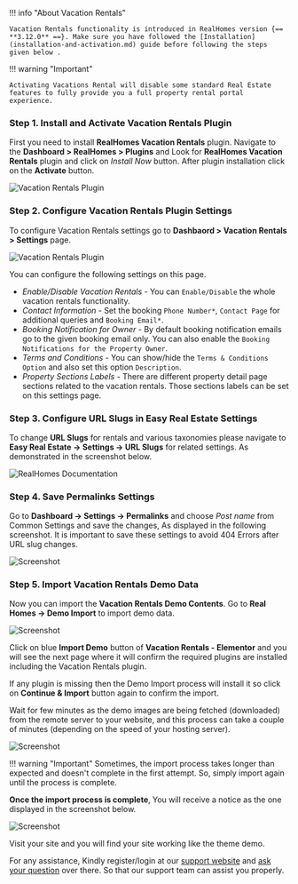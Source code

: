 !!! info "About Vacation Rentals"

    Vacation Rentals functionality is introduced in RealHomes version {== **3.12.0** ==}. Make sure you have followed the [Installation](installation-and-activation.md) guide before following the steps given below .

!!! warning "Important"

    Activating Vacations Rental will disable some standard Real Estate features to fully provide you a full property rental portal experience.

### **Step 1. Install and Activate Vacation Rentals Plugin**
First you need to install **RealHomes Vacation Rentals** plugin. Navigate to the **Dashboard > RealHomes > Plugins** and Look for **RealHomes Vacation Rentals** plugin and click on *Install Now* button. After plugin installation click on the **Activate** button.

![Vacation Rentals Plugin](images/vacation-rentals/installation.jpg)

### **Step 2. Configure Vacation Rentals Plugin Settings**
To configure Vacation Rentals settings go to **Dashbaord > Vacation Rentals > Settings** page.

![Vacation Rentals Plugin](images/vacation-rentals/settings.jpg)

You can configure the following settings on this page.

- *Enable/Disable Vacation Rentals* - You can `Enable/Disable` the whole vacation rentals functionality.
- *Contact Information* - Set the booking `Phone Number*`, `Contact Page` for additional queries and `Booking Email*`.
- *Booking Notification for Owner* - By default booking notification emails go to the given booking email only. You can also enable the `Booking Notifications for the Property Owner`.
- *Terms and Conditions* - You can show/hide the `Terms & Conditions Option` and also set this option `Description`.
- *Property Sections Labels* - There are different property detail page sections related to the vacation rentals. Those sections labels can be set on this settings page.


### **Step 3. Configure URL Slugs in Easy Real Estate Settings**
To change **URL Slugs** for rentals and various taxonomies please navigate to **Easy Real Estate → Settings → URL Slugs** for related settings. As demonstrated in the screenshot below.

![RealHomes Documentation](images/vacation-rentals/url-slugs-settings.jpg)

### **Step 4. Save Permalinks Settings**

Go to **Dashboard → Settings → Permalinks** and choose *Post name* from Common Settings and save the changes, As displayed in the following screenshot. It is important to save these settings to avoid 404 Errors after URL slug changes.

![Screenshot](images/import-demo/permalinks.png)

### **Step 5. Import Vacation Rentals Demo Data**

Now you can import the **Vacation Rentals Demo Contents**. Go to **Real Homes → Demo Import** to import demo data.

![Screenshot](images/import-demo/import-demo-data.png)

Click on blue **Import Demo** button of **Vacation Rentals - Elementor** and you will see the next page where it will confirm the required plugins are installed including the Vacation Rentals plugin.

If any plugin is missing then the Demo Import process will install it so click on **Continue & Import** button again to confirm the import.

Wait for few minutes as the demo images are being fetched (downloaded) from the remote server to your website, and this process can take a couple of minutes (depending on the speed of your hosting server).

![Screenshot](images/vacation-rentals/demo-import.jpg)

!!! warning "Important"
    Sometimes, the import process takes longer than expected and doesn't complete in the first attempt. So, simply import again until the process is complete.

**Once the import process is complete**, You will receive a notice as the one displayed in the screenshot below.

![Screenshot](images/import-demo/all-done.png)

Visit your site and you will find your site working like the theme demo.

For any assistance, Kindly register/login at our [support website](https://support.inspirythemes.com/login-register/) and [ask your question](https://support.inspirythemes.com/ask-question/) over there. So that our support team can assist you properly.